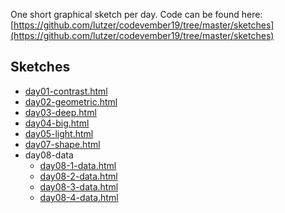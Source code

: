 One short graphical sketch per day. Code can be found here: [https://github.com/lutzer/codevember19/tree/master/sketches](https://github.com/lutzer/codevember19/tree/master/sketches)

## Sketches

* [day01-contrast.html](day01-contrast.html)
* [day02-geometric.html](day02-geometric.html)
* [day03-deep.html](day03-deep.html)
* [day04-big.html](day04-big.html)
* [day05-light.html](day05-light.html)
* [day07-shape.html](day07-shape.html)
* day08-data
  * [day08-1-data.html](day08-1-data.html)
  * [day08-2-data.html](day08-2-data.html)
  * [day08-3-data.html](day08-3-data.html)
  * [day08-4-data.html](day08-4-data.html)

